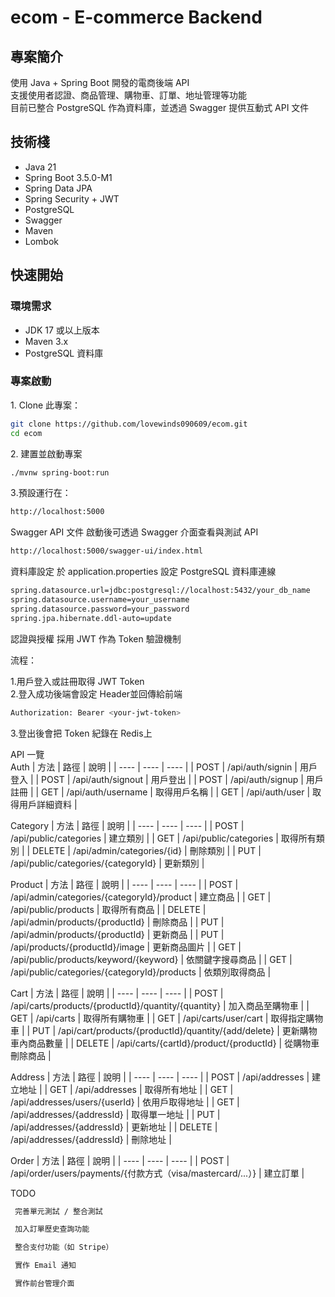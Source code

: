 #  ecom - E-commerce Backend

##  專案簡介

使用 Java + Spring Boot 開發的電商後端 API  
支援使用者認證、商品管理、購物車、訂單、地址管理等功能  
目前已整合 PostgreSQL 作為資料庫，並透過 Swagger 提供互動式 API 文件

## 技術棧

- Java 21
- Spring Boot 3.5.0-M1
- Spring Data JPA
- Spring Security + JWT
- PostgreSQL
- Swagger
- Maven
- Lombok

## 快速開始

### 環境需求

- JDK 17 或以上版本
- Maven 3.x
- PostgreSQL 資料庫

### 專案啟動

1️. Clone 此專案：

```bash
git clone https://github.com/lovewinds090609/ecom.git
cd ecom
```
2️. 建置並啟動專案
```bash
./mvnw spring-boot:run
```
3️.預設運行在：
```bash
http://localhost:5000
```

Swagger API 文件
啟動後可透過 Swagger 介面查看與測試 API
```bash
http://localhost:5000/swagger-ui/index.html
```

 資料庫設定
於 application.properties 設定 PostgreSQL 資料庫連線
```bash
spring.datasource.url=jdbc:postgresql://localhost:5432/your_db_name
spring.datasource.username=your_username
spring.datasource.password=your_password
spring.jpa.hibernate.ddl-auto=update
```

 認證與授權
採用 JWT 作為 Token 驗證機制

流程：

1️.用戶登入或註冊取得 JWT Token  
2.登入成功後端會設定 Header並回傳給前端  
 ```bash
 Authorization: Bearer <your-jwt-token>
 ```
3.登出後會把 Token 紀錄在 Redis上

API 一覽  
Auth
| 方法 | 路徑 | 說明 |
| ---- | ---- | ---- |
| POST | /api/auth/signin | 用戶登入 |
| POST | /api/auth/signout | 用戶登出 |
| POST | /api/auth/signup | 用戶註冊 |
| GET  | /api/auth/username | 取得用戶名稱 |
| GET  | /api/auth/user | 取得用戶詳細資料 |

Category
| 方法 | 路徑 | 說明 |
| ---- | ---- | ---- |
| POST | /api/public/categories | 建立類別 |
| GET  | /api/public/categories | 取得所有類別 |
| DELETE | /api/admin/categories/{id} | 刪除類別 |
| PUT  | /api/public/categories/{categoryId} | 更新類別 |

Product
| 方法 | 路徑 | 說明 |
| ---- | ---- | ---- |
| POST | /api/admin/categories/{categoryId}/product | 建立商品 |
| GET  | /api/public/products | 取得所有商品 |
| DELETE | /api/admin/products/{productId} | 刪除商品 |
| PUT  | /api/admin/products/{productId} | 更新商品 |
| PUT  | /api/products/{productId}/image | 更新商品圖片 |
| GET  | /api/public/products/keyword/{keyword} | 依關鍵字搜尋商品 |
| GET  | /api/public/categories/{categoryId}/products | 依類別取得商品 |

Cart
| 方法 | 路徑 | 說明 |
| ---- | ---- | ---- |
| POST | /api/carts/products/{productId}/quantity/{quantity} | 加入商品至購物車 |
| GET  | /api/carts | 取得所有購物車 |
| GET  | /api/carts/user/cart | 取得指定購物車 |
| PUT  | /api/cart/products/{productId}/quantity/{add/delete} | 更新購物車內商品數量 |
| DELETE | /api/carts/{cartId}/product/{productId} | 從購物車刪除商品 |

Address
| 方法 | 路徑 | 說明 |
| ---- | ---- | ---- |
| POST | /api/addresses | 建立地址 |
| GET  | /api/addresses | 取得所有地址 |
| GET  | /api/addresses/users/{userId} | 依用戶取得地址 |
| GET  | /api/addresses/{addressId} | 取得單一地址 |
| PUT  | /api/addresses/{addressId} | 更新地址 |
| DELETE | /api/addresses/{addressId} | 刪除地址 |

Order
| 方法 | 路徑 | 說明 |
| ---- | ---- | ---- |
| POST | /api/order/users/payments/{付款方式（visa/mastercard/...）} | 建立訂單 |

TODO
```bash
 完善單元測試 / 整合測試

 加入訂單歷史查詢功能

 整合支付功能（如 Stripe）

 實作 Email 通知

 實作前台管理介面
```

